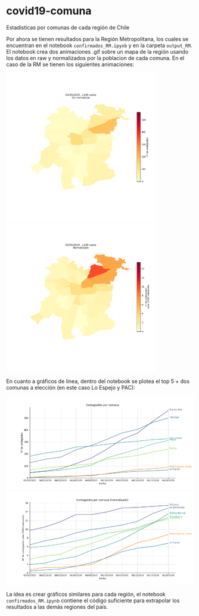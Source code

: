 # covid19-comuna
Estadisticas por comunas de cada región de Chile

Por ahora se tienen resultados para la Región Metropolitana, los cuales se encuentran en el notebook `confirmados_RM.ipynb` y en la carpeta `output_RM`. El notebook crea dos animaciones .gif sobre un mapa de la región usando los datos en raw y normalizados por la poblacion de cada comuna. En el caso de la RM se tienen los siguientes animaciones:

<img src="output_RM/mapa_contagiados.gif" width="400" height="400"><img src="output_RM/mapa_contagiados_norm.gif" width="400" height="400">

En cuanto a gráficos de linea, dentro del notebook se plotea el top 5 + dos comunas a elección (en este caso Lo Espejo y PAC):

![](output_RM/top_5.png)
![](output_RM/top_5_norm.png)

La idea es crear gráficos similares para cada región, el notebook `confirmados_RM.ipynb` contiene el código suficiente para extrapolar los resultados a las demás regiones del país.
